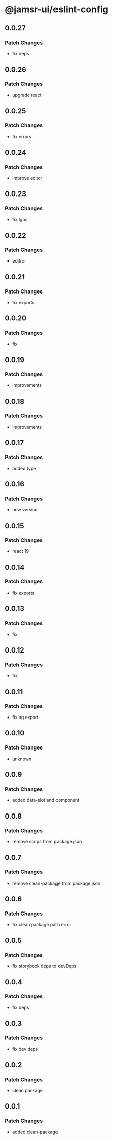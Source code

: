 # @jamsr-ui/eslint-config

## 0.0.27

### Patch Changes

- fix deps

## 0.0.26

### Patch Changes

- upgrade react

## 0.0.25

### Patch Changes

- fix errors

## 0.0.24

### Patch Changes

- improve editor

## 0.0.23

### Patch Changes

- fix lgos

## 0.0.22

### Patch Changes

- editror

## 0.0.21

### Patch Changes

- fix exports

## 0.0.20

### Patch Changes

- fix

## 0.0.19

### Patch Changes

- improvements

## 0.0.18

### Patch Changes

- improvements

## 0.0.17

### Patch Changes

- added type

## 0.0.16

### Patch Changes

- new version

## 0.0.15

### Patch Changes

- react 19

## 0.0.14

### Patch Changes

- fix exports

## 0.0.13

### Patch Changes

- fix

## 0.0.12

### Patch Changes

- fix

## 0.0.11

### Patch Changes

- fixing export

## 0.0.10

### Patch Changes

- unknown

## 0.0.9

### Patch Changes

- added data-slot and component

## 0.0.8

### Patch Changes

- remove scrips from package.json

## 0.0.7

### Patch Changes

- remove clean-package from package.json

## 0.0.6

### Patch Changes

- fix clean package path error

## 0.0.5

### Patch Changes

- fix storybook deps to devDeps

## 0.0.4

### Patch Changes

- fix deps

## 0.0.3

### Patch Changes

- fix dev deps

## 0.0.2

### Patch Changes

- clean package

## 0.0.1

### Patch Changes

- added clean-package
